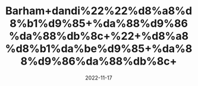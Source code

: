 ---
title: 'Barham+dandi%22%22%d8%a8%d8%b1%d9%85+%da%88%d9%86%da%88%db%8c+%22+%d8%a8%d8%b1%da%be%d9%85+%da%88%d9%86%da%88%db%8c+'
date: '2022-11-17' 
metatag: '' 
inventory: '0' 
draft: false 
# meta description 
shortDescripton: ''
description: 'Herbs+%d8%ac%da%91%db%8c+%d8%a8%d9%88%d9%b9%db%8c'
longdescription: ''
tags: ''
brand: ''
subCategory: ''
unit: '10 gm-Pk'
sellCount: '0'
featured: True
# product Price
price: '30.0'
# Product Short Description
shortDescription: ''
productID: '9AE24E6B-3F49-ED11-996A-005056B3A416'
type: 'products'
category: 'Herbs+%d8%ac%da%91%db%8c+%d8%a8%d9%88%d9%b9%db%8c' 
thumnailproduct: 'https://eraconnect.blob.core.windows.net/product-images/aminsaddiquidawakhana/fdf53269-6ef4-4669-94b3-cc5988880a5d.webp' 
images:
  - image: 'https://eraconnect.blob.core.windows.net/product-images/aminsaddiquidawakhana/fdf53269-6ef4-4669-94b3-cc5988880a5d.webp'  
Variants:
---